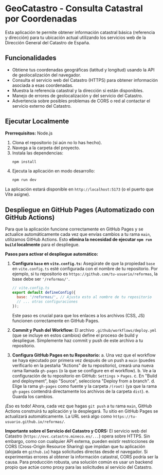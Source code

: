 # GeoCatastro - Consulta Catastral por Coordenadas

Esta aplicación te permite obtener información catastral básica (referencia y dirección) para tu ubicación actual utilizando los servicios web de la Dirección General del Catastro de España.

## Funcionalidades

*   Obtiene tus coordenadas geográficas (latitud y longitud) usando la API de geolocalización del navegador.
*   Consulta el servicio web del Catastro (HTTPS) para obtener información asociada a esas coordenadas.
*   Muestra la referencia catastral y la dirección si están disponibles.
*   Manejo de errores de geolocalización y del servicio del Catastro.
*   Advertencia sobre posibles problemas de CORS o red al contactar el servicio externo del Catastro.

## Ejecutar Localmente

**Prerrequisitos:** Node.js

1.  Clona el repositorio (si aún no lo has hecho).
2.  Navega a la carpeta del proyecto.
3.  Instala las dependencias:
    ```bash
    npm install
    ```
4.  Ejecuta la aplicación en modo desarrollo:
    ```bash
    npm run dev
    ```
La aplicación estará disponible en `http://localhost:5173` (o el puerto que Vite asigne).

## Despliegue en GitHub Pages (Automatizado con GitHub Actions)

Para que la aplicación funcione correctamente en GitHub Pages y se actualice automáticamente cada vez que envías cambios a tu rama `main`, utilizamos GitHub Actions. Esto **elimina la necesidad de ejecutar `npm run build` localmente** para el despliegue.

**Pasos para activar el despliegue automático:**

1.  **Configura `base` en `vite.config.ts`:**
    Asegúrate de que la propiedad `base` en `vite.config.ts` esté configurada con el nombre de tu repositorio. Por ejemplo, si tu repositorio es `https://github.com/tu-usuario/reformas`, la base debe ser `'/reformas/'`.
    ```javascript
    // vite.config.ts
    export default defineConfig({
      base: '/reformas/', // Ajusta esto al nombre de tu repositorio
      // ... otras configuraciones
    });
    ```
    Este paso es crucial para que los enlaces a los archivos (CSS, JS) funcionen correctamente en GitHub Pages.

2.  **Commit y Push del Workflow:**
    El archivo `.github/workflows/deploy.yml` (que se incluye en estos cambios) define el proceso de build y despliegue. Simplemente haz commit y push de este archivo a tu repositorio.

3.  **Configura GitHub Pages en tu Repositorio:**
    a.  Una vez que el workflow se haya ejecutado por primera vez después de un push a `main` (puedes verificarlo en la pestaña "Actions" de tu repositorio), creará una nueva rama llamada `gh-pages` (o la que se configure en el workflow).
    b.  Ve a la configuración de tu repositorio en GitHub: `Settings` > `Pages`.
    c.  En "Build and deployment", bajo "Source", selecciona "Deploy from a branch".
    d.  Elige la rama `gh-pages` como fuente y la carpeta `/(root)` (ya que la rama `gh-pages` contendrá directamente los archivos de la carpeta `dist`).
    e.  Guarda los cambios.

¡Eso es todo! Ahora, cada vez que hagas `git push` a tu rama `main`, GitHub Actions construirá tu aplicación y la desplegará. Tu sitio en GitHub Pages se actualizará automáticamente. La URL será algo como `https://tu-usuario.github.io/reformas/`.

**Importante sobre el Servicio del Catastro y CORS:**
El servicio web del Catastro (`https://ovc.catastro.mineco.es/...`) opera sobre HTTPS. Sin embargo, como con cualquier API externa, pueden existir restricciones de CORS (Cross-Origin Resource Sharing) que impidan que tu aplicación (alojada en `github.io`) haga solicitudes directas desde el navegador. Si experimentas errores al obtener la información catastral, CORS podría ser la causa. Para producción robusta, una solución común es usar un backend propio que actúe como proxy para las solicitudes al servicio del Catastro.
